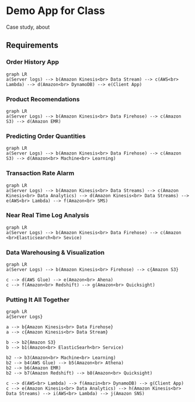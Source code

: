 # Demo App for Class

Case study, about

## Requirements

### Order History App

```mermaid
graph LR
a(Server logs) --> b(Amazon Kinesis<br> Data Stream) --> c(AWS<br> Lambda) --> d(Amazon<br> DynamoDB) --> e(Client App)
```

### Product Recomendations

```mermaid
graph LR
a(Server Logs) --> b(Amazon Kinesis<br> Data Firehose) --> c(Amazon S3) --> d(Amazon EMR)
```

### Predicting Order Quantities

```mermaid
graph LR
a(Server Logs) --> b(Amazon Kinesis<br> Data Firehose) --> c(Amazon S3) --> d(Amazon<br> Machine<br> Learning)
```

### Transaction Rate Alarm

```mermaid
graph LR
a(Server Logs) --> b(Amazon Kinesis<br> Data Streams) --> c(Amazon Kinesis<br> Data Analytics) --> d(Amazon Kinesis<br> Data Streams) --> e(AWS<br> Lambda) --> f(Amazon<br> SMS)
```

### Near Real Time Log Analysis

```mermaid
graph LR
a(Server Logs) --> b(Amazon Kinesis<br> Data Firehose) --> c(Amazon <br>Elasticsearch<br> Sevice)
```

### Data Warehousing & Visualization

```mermaid
graph LR
a(Server Logs) --> b(Amazon Kinesis<br> Firehose) --> c{Amazon S3}

c --> d(AWS Glue) --> e(Amazon<br> Ahena)
c --> f(Amazon<br> Redshift) --> g(Amazon<br> Quicksight)
```

### Putting It All Together

```mermaid
graph LR
a{Server Logs}

a --> b{Amazon Kinesis<br> Data Firehose}
a --> c{Amazon Kinesis<br> Data Stream}

b --> b2{Amazon S3}
b --> b1(Amazon<br> ElasticSearh<br> Service)

b2 --> b3(Amazon<br> Machine<br> Learning)
b2 --> b4(AWS Glue) --> b5(Amazon<br> Athena)
b2 --> b6(Amazon EMR)
b2 --> b7(Amazon Redshift) --> b8(Amazon<br> Quicksight)

c --> d(AWS<br> Lambda) --> f(Amazin<br> DynamoDB) --> g(Client App)
c --> e(Amazon Kinesis<br> Data Analytics) --> h(Amazon Kinesis<br> Data Streams) --> i(AWS<br> Lambda) --> j(Amazon SNS)
```
